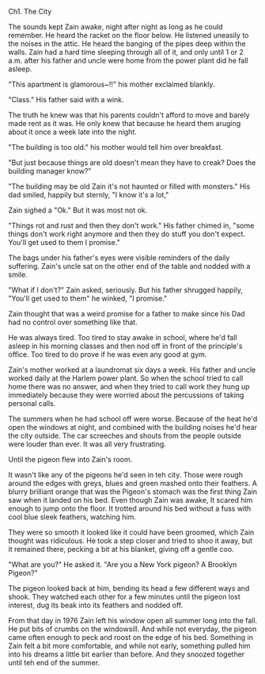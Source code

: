 Ch1. The City

The sounds kept Zain awake, night after night as long as he could remember. He heard the racket on the floor below. He listened uneasily to the noises in the attic. He heard the banging of the pipes deep within the walls. Zain had a hard time sleeping through all of it, and only until 1 or 2 a.m. after his father and uncle were home from the power plant did he fall asleep.

"This apartment is glamorous~!!" his mother exclaimed blankly.

"Class." His father said with a wink.

 The truth he knew was that his parents couldn't afford to move and barely made rent as it was. He only knew that because he heard them aruging about it once a week late into the night. 

"The building is too old." his mother would tell him over breakfast.

"But just because things are old doesn't mean they have to creak? Does the building manager know?"

"The building may be old Zain it's not haunted or filled with monsters." His dad smiled, happily but sternly, "I know it's a lot,"

Zain sighed a "Ok." But it was most not ok.

"Things rot and rust and then they don't work." His father chimed in, "some things don't work right anymore and then they do stuff you don't expect. You'll get used to them I promise." 

The bags under his father's eyes were visible reminders of the daily suffering. Zain's uncle sat on the other end of the table and nodded with a smile.

"What if I don't?" Zain asked, seriously. But his father shrugged happily, "You'll get used to them" he winked, "I promise."

Zain thought that was a weird promise for a father to make since his Dad had no control over something like that.

He was always tired. Too tired to stay awake in school, where he'd fall asleep in his morning classes and then nod off in front of the principle's office. Too tired to do prove if he was even any good at gym. 

Zain's mother worked at a laundromat six days a week. His father and uncle worked daily at the Harlem power plant. So when the school tried to call home there was no answer, and when they tried to call work they hung up immediately because they were worried about the percussions of taking personal calls.

The summers when he had school off were worse. Because of the heat he'd open the windows at night, and combined with the building noises he'd hear the city outside. The car screeches and shouts from the people outside were louder than ever. It was all very frustrating.

Until the pigeon flew into Zain's room.

It wasn't like any of the pigeons he'd seen in teh city. Those were rough around the edges with greys, blues and green mashed onto their feathers. A blurry brilliant orange that was the Pigeon's stomach was the first thing Zain saw when it landed on his bed. Even though Zain was awake, It scared him enough to jump onto the floor. It trotted around his bed without a fuss with cool blue sleek feathers, watching him.

They were so smooth it looked like it could have been groomed, which Zain thought was ridiculous. He took a step closer and tried to shoo it away, but it remained there, pecking a bit at his blanket, giving off a gentle coo.

"What are you?" He asked it. "Are you a New York pigeon? A Brooklyn Pigeon?"

The pigeon looked back at him, bending its head a few different ways and shook. They watched each other for a few minutes until the pigeon lost interest, dug its beak into its feathers and nodded off.

From that day in 1976 Zain left his window open all summer long into the fall. He put bits of crumbs on the windowsill. And while not everyday, the pigeon came often enough to peck and roost on the edge of his bed. Something in Zain felt a bit more comfortable, and while not early, something pulled him into his dreams a little bit earlier than before. And they snoozed together until teh end of the summer.